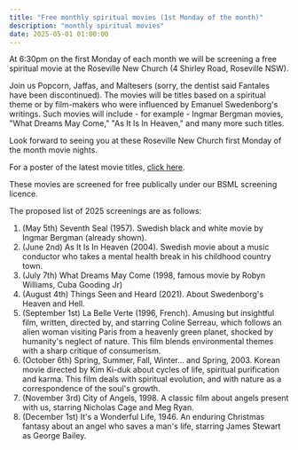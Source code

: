 ```yaml
---
title: "Free monthly spiritual movies (1st Monday of the month)"
description: "monthly spiritual movies"
date: 2025-05-01 01:00:00
---
```


At 6:30pm on the first Monday of each month we will be screening a free spiritual movie at the Roseville New Church (4 Shirley Road, Roseville NSW).

Join us Popcorn, Jaffas, and Maltesers (sorry, the dentist said Fantales have been discontinued).
The movies will be titles based on a spiritual theme or by film-makers who were influenced by Emanuel Swedenborg's writings.
Such movies will include - for example - Ingmar Bergman movies, "What Dreams May Come," "As It Is In Heaven," and many more such titles.

Look forward to seeing you at these Roseville New Church first Monday of the month movie nights.

For a poster of the latest movie titles, [click here](https://static.swedenborg.com.au/pdf/fliers/SpiritualMovieNightsPoster.pdf).

These movies are screened for free publically under our BSML screening licence.

The proposed list of 2025 screenings are as follows:

1.	(May 5th) Seventh Seal (1957). Swedish black and white movie by Ingmar Bergman (already shown).
2.	(June 2nd) As It Is In Heaven (2004). Swedish movie about a music conductor who takes a mental health break in his childhood country town.
3.	(July 7th) What Dreams May Come (1998, famous movie by Robyn Williams, Cuba Gooding Jr)
4.	(August 4th) Things Seen and Heard (2021). About Swedenborg's Heaven and Hell.
5.	(September 1st) La Belle Verte (1996, French). Amusing but insightful film, written, directed by, and starring Coline Serreau, which follows an alien woman visiting Paris from a heavenly green planet, shocked by humanity's neglect of nature. This film blends environmental themes with a sharp critique of consumerism.
6.	(October 6th) Spring, Summer, Fall, Winter... and Spring, 2003. Korean movie directed by Kim Ki-duk about cycles of life, spiritual purification and karma. This film deals with spiritual evolution, and with nature as a correspondence of the soul's growth.
7.	(November 3rd) City of Angels, 1998. A classic film about angels present with us, starring Nicholas Cage and Meg Ryan.
8.	(December 1st) It's a Wonderful Life, 1946. An enduring Christmas fantasy about an angel who saves a man's life, starring James Stewart as George Bailey.
